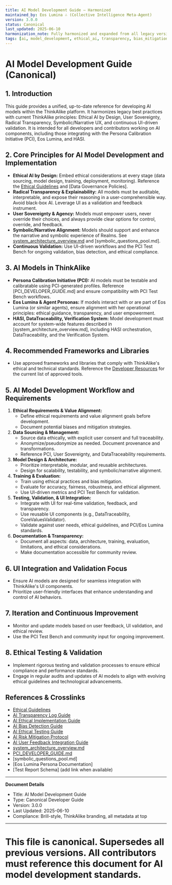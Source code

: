 ```yaml
---
title: AI Model Development Guide – Harmonized
maintained_by: Eos Lumina ∴ (Collective Intelligence Meta-Agent)
version: 3.0.0
status: Canonical
last_updated: 2025-06-10
harmonization_note: Fully harmonized and expanded from all legacy versions. Integrates actionable guidelines, legacy best practices, and explicit crosslinks to all harmonized ethical AI guides. Supersedes all previous versions.
tags: [ai, model_development, ethical_ai, transparency, bias_mitigation, user_agency, symbolic_ux, developer_guide]
---
```


# AI Model Development Guide (Canonical)

## 1. Introduction
This guide provides a unified, up-to-date reference for developing AI models within the ThinkAlike platform. It harmonizes legacy best practices with current ThinkAlike principles: Ethical AI by Design, User Sovereignty, Radical Transparency, Symbolic/Narrative UX, and continuous UI-driven validation. It is intended for all developers and contributors working on AI components, including those integrating with the Persona Calibration Initiative (PCI), Eos Lumina, and HASI.

## 2. Core Principles for AI Model Development and Implementation
- **Ethical AI by Design:** Embed ethical considerations at every stage (data sourcing, model design, training, deployment, monitoring). Reference the [Ethical Guidelines](../../ethics/ethical_guidelines.md) and [Data Governance Policies].
- **Radical Transparency & Explainability:** All models must be auditable, interpretable, and expose their reasoning in a user-comprehensible way. Avoid black-box AI. Leverage UI as a validation and feedback instrument.
- **User Sovereignty & Agency:** Models must empower users, never override their choices, and always provide clear options for control, override, and feedback.
- **Symbolic/Narrative Alignment:** Models should support and enhance the narrative and symbolic experience of Realms. See [system_architecture_overview.md](../../architecture/system_architecture_overview.md) and [symbolic_questions_pool.md].
- **Continuous Validation:** Use UI-driven workflows and the PCI Test Bench for ongoing validation, bias detection, and ethical compliance.

## 3. AI Models in ThinkAlike
- **Persona Calibration Initiative (PCI):** AI models must be testable and calibratable using PCI-generated profiles. Reference [PCI_DEVELOPER_GUIDE.md] and ensure compatibility with PCI Test Bench workflows.
- **Eos Lumina & Agent Personas:** If models interact with or are part of Eos Lumina (or similar agents), ensure alignment with her operational principles: ethical guidance, transparency, and user empowerment.
- **HASI, DataTraceability, Verification System:** Model development must account for system-wide features described in [system_architecture_overview.md], including HASI orchestration, DataTraceability, and the Verification System.

## 4. Recommended Frameworks and Libraries
- Use approved frameworks and libraries that comply with ThinkAlike's ethical and technical standards. Reference the [Developer Resources](../../../developer_resources.md) for the current list of approved tools.

## 5. AI Model Development Workflow and Requirements
1. **Ethical Requirements & Value Alignment:**
   - Define ethical requirements and value alignment goals before development.
   - Document potential biases and mitigation strategies.
2. **Data Sourcing & Management:**
   - Source data ethically, with explicit user consent and full traceability.
   - Anonymize/pseudonymize as needed. Document provenance and transformations.
   - Reference PCI, User Sovereignty, and DataTraceability requirements.
3. **Model Design & Architecture:**
   - Prioritize interpretable, modular, and reusable architectures.
   - Design for scalability, testability, and symbolic/narrative alignment.
4. **Training & Evaluation:**
   - Train using ethical practices and bias mitigation.
   - Evaluate for accuracy, fairness, robustness, and ethical alignment.
   - Use UI-driven metrics and PCI Test Bench for validation.
5. **Testing, Validation, & UI Integration:**
   - Integrate with UI for real-time validation, feedback, and transparency.
   - Use reusable UI components (e.g., DataTraceability, CoreValuesValidator).
   - Validate against user needs, ethical guidelines, and PCI/Eos Lumina standards.
6. **Documentation & Transparency:**
   - Document all aspects: data, architecture, training, evaluation, limitations, and ethical considerations.
   - Make documentation accessible for community review.

## 6. UI Integration and Validation Focus
- Ensure AI models are designed for seamless integration with ThinkAlike's UI components.
- Prioritize user-friendly interfaces that enhance understanding and control of AI behaviors.

## 7. Iteration and Continuous Improvement
- Monitor and update models based on user feedback, UI validation, and ethical review.
- Use the PCI Test Bench and community input for ongoing improvement.

## 8. Ethical Testing & Validation
- Implement rigorous testing and validation processes to ensure ethical compliance and performance standards.
- Engage in regular audits and updates of AI models to align with evolving ethical guidelines and technological advancements.

## References & Crosslinks
- [Ethical Guidelines](../../ethics/ethical_guidelines.md)
- [AI Transparency Log Guide](ai_transparency_log_guide.md)
- [AI Ethical Implementation Guide](ai_ethical_implementation_guide.md)
- [AI Bias Detection Guide](ai_bias_detection_guide.md)
- [AI Ethical Testing Guide](ai_ethical_testing_guide.md)
- [AI Risk Mitigation Protocol](ai_risk_mitigation_protocol.md)
- [AI User Feedback Integration Guide](ai_user_feedback_integration_guide.md)
- [system_architecture_overview.md](../../architecture/system_architecture_overview.md)
- [PCI_DEVELOPER_GUIDE.md](../../../PCI_DEVELOPER_GUIDE.md)
- [symbolic_questions_pool.md]
- [Eos Lumina Persona Documentation]
- [Test Report Schema] (add link when available)

---
**Document Details**
- Title: AI Model Development Guide
- Type: Canonical Developer Guide
- Version: 3.0.0
- Last Updated: 2025-06-10
- Compliance: Brill-style, ThinkAlike branding, all metadata at top
---

# This file is canonical. Supersedes all previous versions. All contributors must reference this document for AI model development standards.
